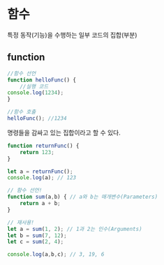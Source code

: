 # 함수
특정 동작(기능)을 수행하는 일부 코드의 집합(부분)

## function

```jsx
//함수 선언
function helloFunc() {
	//실행 코드
console.log(1234);
}

//함수 호출
helloFunc(); //1234
```

명령들을 감싸고 있는 집합이라고 할 수 있다.

```jsx
function returnFunc() {
	return 123;
}

let a = returnFunc();
console.log(a); // 123
```

```jsx
// 함수 선언!
function sum(a,b) { // a와 b는 매개변수(Parameters)
	return a + b;
}

// 재사용!
let a = sum(1, 2); // 1과 2는 인수(Arguments)
let b = sum(7, 12);
let c = sum(2, 4);

console.log(a,b,c); // 3, 19, 6
```